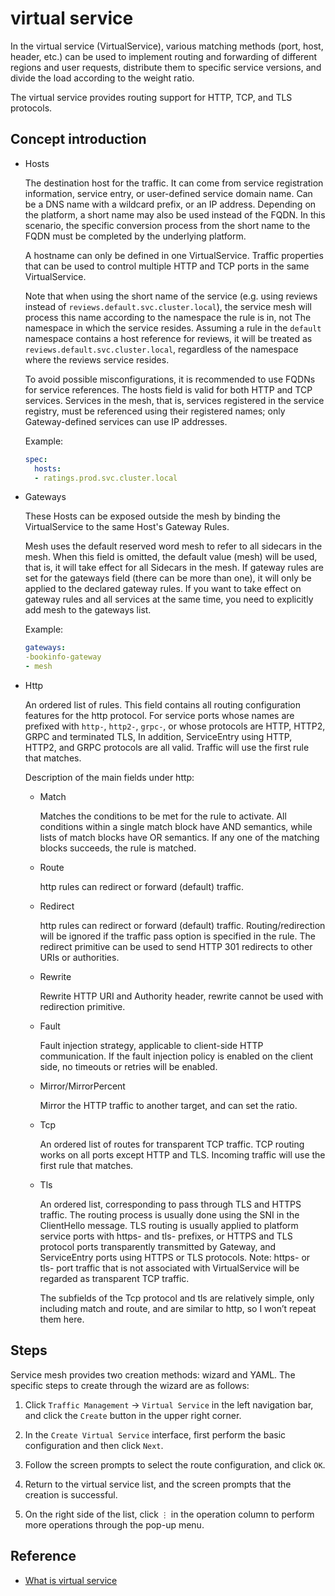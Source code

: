 # virtual service

In the virtual service (VirtualService), various matching methods (port, host, header, etc.) can be used to implement routing and forwarding of different regions and user requests, distribute them to specific service versions, and divide the load according to the weight ratio.

The virtual service provides routing support for HTTP, TCP, and TLS protocols.

## Concept introduction

- Hosts

    The destination host for the traffic. It can come from service registration information, service entry, or user-defined service domain name. Can be a DNS name with a wildcard prefix, or an IP address.
    Depending on the platform, a short name may also be used instead of the FQDN. In this scenario, the specific conversion process from the short name to the FQDN must be completed by the underlying platform.

    A hostname can only be defined in one VirtualService. Traffic properties that can be used to control multiple HTTP and TCP ports in the same VirtualService.

    Note that when using the short name of the service (e.g. using reviews instead of `reviews.default.svc.cluster.local`), the service mesh will process this name according to the namespace the rule is in, not The namespace in which the service resides.
    Assuming a rule in the `default` namespace contains a host reference for reviews, it will be treated as `reviews.default.svc.cluster.local`, regardless of the namespace where the reviews service resides.

    To avoid possible misconfigurations, it is recommended to use FQDNs for service references.
    The hosts field is valid for both HTTP and TCP services.
    Services in the mesh, that is, services registered in the service registry, must be referenced using their registered names; only Gateway-defined services can use IP addresses.

    Example:

    ```yaml
    spec:
      hosts:
      - ratings.prod.svc.cluster.local
    ```

- Gateways

    These Hosts can be exposed outside the mesh by binding the VirtualService to the same Host's Gateway Rules.

    Mesh uses the default reserved word mesh to refer to all sidecars in the mesh.
    When this field is omitted, the default value (mesh) will be used, that is, it will take effect for all Sidecars in the mesh.
    If gateway rules are set for the gateways field (there can be more than one), it will only be applied to the declared gateway rules.
    If you want to take effect on gateway rules and all services at the same time, you need to explicitly add mesh to the gateways list.

    Example:

    ```yaml
    gateways:
    -bookinfo-gateway
    - mesh
    ```

- Http

    An ordered list of rules. This field contains all routing configuration features for the http protocol. For service ports whose names are prefixed with `http-`, `http2-`, `grpc-`, or whose protocols are HTTP, HTTP2, GRPC and terminated TLS,
    In addition, ServiceEntry using HTTP, HTTP2, and GRPC protocols are all valid.
    Traffic will use the first rule that matches.

    Description of the main fields under http:

    - Match

        Matches the conditions to be met for the rule to activate. All conditions within a single match block have AND semantics, while lists of match blocks have OR semantics.
        If any one of the matching blocks succeeds, the rule is matched.

    - Route

        http rules can redirect or forward (default) traffic.

    - Redirect

        http rules can redirect or forward (default) traffic.
        Routing/redirection will be ignored if the traffic pass option is specified in the rule.
        The redirect primitive can be used to send HTTP 301 redirects to other URIs or authorities.

    - Rewrite

        Rewrite HTTP URI and Authority header, rewrite cannot be used with redirection primitive.

    - Fault

        Fault injection strategy, applicable to client-side HTTP communication.
        If the fault injection policy is enabled on the client side, no timeouts or retries will be enabled.

    - Mirror/MirrorPercent

        Mirror the HTTP traffic to another target, and can set the ratio.

    - Tcp

        An ordered list of routes for transparent TCP traffic.
        TCP routing works on all ports except HTTP and TLS.
        Incoming traffic will use the first rule that matches.

    - Tls

        An ordered list, corresponding to pass through TLS and HTTPS traffic. The routing process is usually done using the SNI in the ClientHello message.
        TLS routing is usually applied to platform service ports with https- and tls- prefixes, or HTTPS and TLS protocol ports transparently transmitted by Gateway, and ServiceEntry ports using HTTPS or TLS protocols.
        Note: https- or tls- port traffic that is not associated with VirtualService will be regarded as transparent TCP traffic.

        The subfields of the Tcp protocol and tls are relatively simple, only including match and route, and are similar to http, so I won’t repeat them here.

## Steps

Service mesh provides two creation methods: wizard and YAML. The specific steps to create through the wizard are as follows:

1. Click `Traffic Management` -> `Virtual Service` in the left navigation bar, and click the `Create` button in the upper right corner.

    

2. In the `Create Virtual Service` interface, first perform the basic configuration and then click `Next`.

    

3. Follow the screen prompts to select the route configuration, and click `OK`.

    

4. Return to the virtual service list, and the screen prompts that the creation is successful.

    

5. On the right side of the list, click `⋮` in the operation column to perform more operations through the pop-up menu.

## Reference

- [What is virtual service](../../../reference/basic-knowledge/virtual-service.md)
